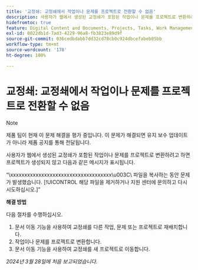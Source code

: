 ```yaml
---
title: '교정쇄: 교정쇄에서 작업이나 문제를 프로젝트로 전환할 수 없음'
description: 사용자가 웹에서 생성된 교정쇄가 포함된 작업이나 문제를 프로젝트로 변환하려고 하면 프로젝트가 생성되지 않고 메시지가 표시됩니다. 해결 방법을 사용할 수 있습니다.
hidefromtoc: true
feature: Digital Content and Documents, Projects, Tasks, Work Management
exl-id: 0022db1d-7ad3-4229-96a8-fb3823e89d9f
source-git-commit: 036cedbdabb7dd32cd78cb0c924dbcefabeb05bb
workflow-type: tm+mt
source-wordcount: '178'
ht-degree: 100%

---
```


# 교정쇄: 교정쇄에서 작업이나 문제를 프로젝트로 전환할 수 없음

>[!NOTE]
>
>제품 팀이 현재 이 문제 해결을 평가 중입니다. 이 문제가 해결되면 유지 보수 업데이트가 아니라 제품 공지를 통해 전달됩니다.

사용자가 웹에서 생성된 교정쇄가 포함된 작업이나 문제를 프로젝트로 변환하려고 하면 프로젝트가 생성되지 않고 다음과 같은 메시지가 표시됩니다.

“\xxxxxxxxxxxxxxxxxxxxxxxxxxxxxxxxxxxx\u003C\ 파일을 복사하는 동안 문제가 발생했습니다. [!UICONTROL 해당 파일을 제거하거나 지원 센터에 문의하고 다시 시도하십시오.]”

**해결 방법**

다음 절차를 수행하십시오.

1. 문서 이동 기능을 사용하여 교정쇄를 다른 작업, 문제 또는 프로젝트로 재배치합니다.
2. 작업이나 문제를 프로젝트로 변환합니다.
3. 문서 이동 기능을 사용하여 교정쇄를 새 프로젝트로 이동합니다.

_2024년 3월 28일에 처음 보고되었습니다._

